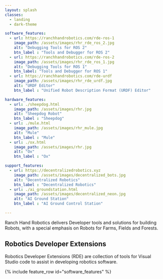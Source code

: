 ```yaml
---
layout: splash
classes:
  - landing
  - dark-theme

software_features:
  - url: https://ranchhandrobotics.com/rde-ros-1
    image_path: /assets/images/rhr_rde_ros_2.jpg
    alt: "Debugging Tools for ROS 2"
    btn_label : "Tools and Debugger for ROS 2"
  - url: https://ranchhandrobotics.com/rde-ros-2
    image_path: /assets/images/rhr_rde_ros_1.jpg
    alt: "Debugging Tools for ROS 1"
    btn_label: "Tools and Debugger for ROS 1"
  - url: https://ranchhandrobotics.com/rde-urdf
    image_path: /assets/images/rhr_rde_urdf.jpg
    alt: "URDF Editor"
    btn_label : "Unified Robot Description Format (URDF) Editor"

hardware_features:
  - url: ./sheepdog.html
    image_path: /assets/images/rhr.jpg
    alt: "Sheepdog Robot"
    btn_label : "Sheepdog"
  - url: ./mule.html
    image_path: /assets/images/rhr_mule.jpg
    alt: "Mule"
    btn_label : "Mule"
  - url: ./ox.html
    image_path: /assets/images/rhr.jpg
    alt: "Ox"
    btn_label : "Ox"

support_features:
  - url: https://decentralizedrobotics.xyz
    image_path: /assets/images/decentralized_bots.jpg
    alt: "Decentralized Robotics"
    btn_label : "Decentralized Robotics"
  - url: ./ai_groundstation.html
    image_path: /assets/images/decentralized_neon.jpg
    alt: "AI Ground Station"
    btn_label : "AI Ground Control Station"

---
```

Ranch Hand Robotics delivers Developer tools and solutions for building Robots, with a special emphasis on Robots for Farms, Fields and Forests.

<div class="feature_row">
  <h2>Robotics Developer Extensions</h2>
  Robotics Developer Extensions (RDE) are collection of tools for Visual Studio code to assist in developing robotics software.

  {% include feature_row id="software_features" %}
</div>


<!-- Coming soon -->
<!-- div class="feature_row">
  <h2>Robotics Hardware</h2>
  Plans and components for building robots for farms, fields and forests.  The Ranch Hand Robotics hardware is designed to be easy to build, customize and repair. 

  {% include feature_row id="hardware_features" %}
</div>

<div class="feature_row">
  <h2>Robotics Support Software</h2>
  Edge Native Software runtimes to help you communicate with and manage your robots.
  
  {% include feature_row id="support_features" %}
</div -->

